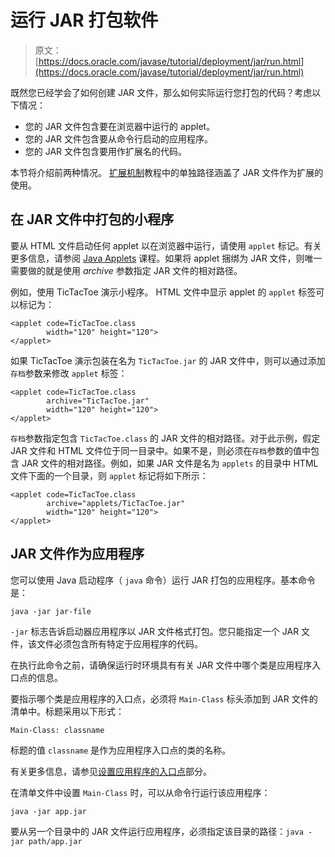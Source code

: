 # 运行 JAR 打包软件

> 原文： [https://docs.oracle.com/javase/tutorial/deployment/jar/run.html](https://docs.oracle.com/javase/tutorial/deployment/jar/run.html)

既然您已经学会了如何创建 JAR 文件，那么如何实际运行您打包的代码？考虑以下情况：

*   您的 JAR 文件包含要在浏览器中运行的 applet。
*   您的 JAR 文件包含要从命令行启动的应用程序。
*   您的 JAR 文件包含要用作扩展名的代码。

本节将介绍前两种情况。 [扩展机制](../../ext/index.html)教程中的单独路径涵盖了 JAR 文件作为扩展的使用。

## 在 JAR 文件中打包的小程序

要从 HTML 文件启动任何 applet 以在浏览器中运行，请使用 `applet` 标记。有关更多信息，请参阅 [Java Applets](../applet/index.html) 课程。如果将 applet 捆绑为 JAR 文件，则唯一需要做的就是使用 _archive_ 参数指定 JAR 文件的相对路径。

例如，使用 TicTacToe 演示小程序。 HTML 文件中显示 applet 的 `applet` 标签可以标记为：

```
<applet code=TicTacToe.class 
        width="120" height="120">
</applet>

```

如果 TicTacToe 演示包装在名为 `TicTacToe.jar` 的 JAR 文件中，则可以通过添加`存档`参数来修改 `applet` 标签：

```
<applet code=TicTacToe.class 
        archive="TicTacToe.jar"
        width="120" height="120">
</applet>

```

`存档`参数指定包含 `TicTacToe.class` 的 JAR 文件的相对路径。对于此示例，假定 JAR 文件和 HTML 文件位于同一目录中。如果不是，则必须在`存档`参数的值中包含 JAR 文件的相对路径。例如，如果 JAR 文件是名为 `applets` 的目录中 HTML 文件下面的一个目录，则 `applet` 标记将如下所示：

```
<applet code=TicTacToe.class 
        archive="applets/TicTacToe.jar"
        width="120" height="120">
</applet>

```

## JAR 文件作为应用程序

您可以使用 Java 启动程序（ `java` 命令）运行 JAR 打包的应用程序。基本命令是：

```
java -jar jar-file

```

`-jar` 标志告诉启动器应用程序以 JAR 文件格式打包。您只能指定一个 JAR 文件，该文件必须包含所有特定于应用程序的代码。

在执行此命令之前，请确保运行时环境具有有关 JAR 文件中哪个类是应用程序入口点的信息。

要指示哪个类是应用程序的入口点，必须将 `Main-Class` 标头添加到 JAR 文件的清单中。标题采用以下形式：

```
Main-Class: classname

```

标题的值 `classname` 是作为应用程序入口点的类的名称。

有关更多信息，请参见[设置应用程序的入口点](appman.html)部分。

在清单文件中设置 `Main-Class` 时，可以从命令行运行该应用程序：

```
java -jar app.jar

```

要从另一个目录中的 JAR 文件运行应用程序，必须指定该目录的路径：`java -jar path/app.jar`